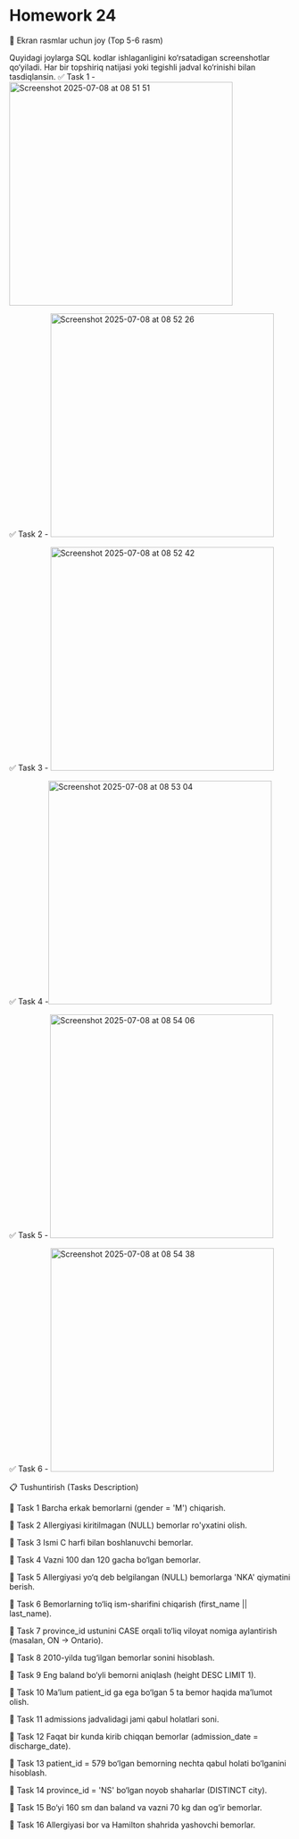 # Homework 24

📸 Ekran rasmlar uchun joy (Top 5-6 rasm)

Quyidagi joylarga SQL kodlar ishlaganligini ko‘rsatadigan screenshotlar qo‘yiladi. Har bir topshiriq natijasi yoki tegishli jadval ko‘rinishi bilan tasdiqlansin.
✅ Task 1 - <img width="400" alt="Screenshot 2025-07-08 at 08 51 51" src="https://github.com/user-attachments/assets/53783daf-2ed7-4343-bfd2-c4eee004da24" />

✅ Task 2 - <img width="400" alt="Screenshot 2025-07-08 at 08 52 26" src="https://github.com/user-attachments/assets/4b7833e2-90a6-4a92-94c5-6e9e64b8cc44" />

✅ Task 3 - <img width="400" alt="Screenshot 2025-07-08 at 08 52 42" src="https://github.com/user-attachments/assets/7a3bc6f5-1394-4656-b14e-c8035dd9db13" />

✅ Task 4 -<img width="400" alt="Screenshot 2025-07-08 at 08 53 04" src="https://github.com/user-attachments/assets/48bae5fc-75a2-4c8b-a7ed-b6436c99696f" />

✅ Task 5 - <img width="400" alt="Screenshot 2025-07-08 at 08 54 06" src="https://github.com/user-attachments/assets/b964646f-eedb-4669-abe5-71d950f611d8" />

✅ Task 6 - <img width="400" alt="Screenshot 2025-07-08 at 08 54 38" src="https://github.com/user-attachments/assets/44b8c1e6-0100-4930-b198-ccccb5db9285" />

📋 Tushuntirish (Tasks Description)

🔹 Task 1
Barcha erkak bemorlarni (gender = 'M') chiqarish.

🔹 Task 2
Allergiyasi kiritilmagan (NULL) bemorlar ro'yxatini olish.

🔹 Task 3
Ismi C harfi bilan boshlanuvchi bemorlar.

🔹 Task 4
Vazni 100 dan 120 gacha bo‘lgan bemorlar.

🔹 Task 5
Allergiyasi yo‘q deb belgilangan (NULL) bemorlarga 'NKA' qiymatini berish.

🔹 Task 6
Bemorlarning to‘liq ism-sharifini chiqarish (first_name || last_name).

🔹 Task 7
province_id ustunini CASE orqali to‘liq viloyat nomiga aylantirish (masalan, ON → Ontario).

🔹 Task 8
2010-yilda tug‘ilgan bemorlar sonini hisoblash.

🔹 Task 9
Eng baland bo‘yli bemorni aniqlash (height DESC LIMIT 1).

🔹 Task 10
Ma’lum patient_id ga ega bo‘lgan 5 ta bemor haqida ma’lumot olish.

🔹 Task 11
admissions jadvalidagi jami qabul holatlari soni.

🔹 Task 12
Faqat bir kunda kirib chiqqan bemorlar (admission_date = discharge_date).

🔹 Task 13
patient_id = 579 bo‘lgan bemorning nechta qabul holati bo‘lganini hisoblash.

🔹 Task 14
province_id = 'NS' bo‘lgan noyob shaharlar (DISTINCT city).

🔹 Task 15
Bo‘yi 160 sm dan baland va vazni 70 kg dan og‘ir bemorlar.

🔹 Task 16
Allergiyasi bor va Hamilton shahrida yashovchi bemorlar.

